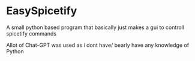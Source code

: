 # EasySpicetify
A small python based program that basically just makes a gui to controll spicetify commands

Allot of Chat-GPT was used as i dont have/ bearly have any knowledge of Python

